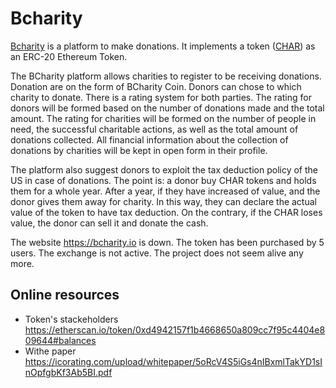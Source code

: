 # Bcharity 

[Bcharity](https://web.archive.org/web/20180422003320/bcharity.io/) is a platform to make donations. 
It implements a token ([CHAR](https://etherscan.io/token/0xd4942157f1b4668650a809cc7f95c4404e809644)) as an ERC-20 Ethereum Token.

The  BCharity  platform allows   charities  to register to be receiving donations. Donation are on the form of  BCharity  Coin. 
Donors can chose to which charity to donate.
There is a rating system for both parties. The rating for donors will be formed based on the number of 
donations  made  and  the  total  amount.  The rating for charities will be formed on  the  number  of 
people  in  need,  the  successful  charitable  actions,  as  well  as  the  total  amount  of  donations collected.
All  financial  information  about  the  collection  of  donations  by  charities  will be kept in open form in their profile. 

The platform also suggest donors to exploit the tax deduction policy of the US in case of donations. 
The point is: a donor buy CHAR tokens and holds them for a whole year. 
After a year, if they have  increased of value, and the donor gives them away for charity. In this way, they  can declare  the actual value of the token to have tax deduction. 
On the contrary, if the CHAR loses value, the donor can sell it  and donate the  cash. 

The website https://bcharity.io is down. The token has been purchased by 5 users. The exchange is not active.
The project does not seem alive any more. 

## Online resources
* Token's stackeholders https://etherscan.io/token/0xd4942157f1b4668650a809cc7f95c4404e809644#balances
* Withe paper https://icorating.com/upload/whitepaper/5oRcV4S5iGs4nIBxmlTakYD1sInOpfgbKf3Ab5BI.pdf
